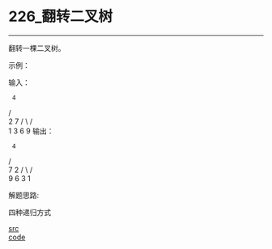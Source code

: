 # 226_翻转二叉树

---

翻转一棵二叉树。

示例：

输入：

     4
   /   \
  2     7
 / \   / \
1   3 6   9
输出：

     4
   /   \
  7     2
 / \   / \
9   6 3   1


解题思路:

四种递归方式

[src](https://leetcode-cn.com/problems/invert-binary-tree/) <br>
[code](code/226.c) <br>

